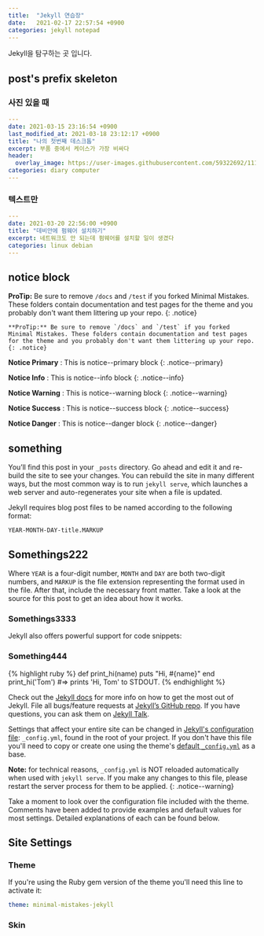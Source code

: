 ```yaml
---
title:  "Jekyll 연습장"
date:   2021-02-17 22:57:54 +0900
categories: jekyll notepad
---
```


Jekyll을 탐구하는 곳 입니다.

## post's prefix skeleton

### 사진 있을 때
```yaml
---
date: 2021-03-15 23:16:54 +0900
last_modified_at: 2021-03-18 23:12:17 +0900
title: "나의 첫번째 데스크톱"
excerpt: 부품 중에서 케이스가 가장 비싸다
header:
  overlay_image: https://user-images.githubusercontent.com/59322692/111871299-873a2300-89cc-11eb-88a7-a7e3461803ad.jpeg
categories: diary computer
---
```

### 텍스트만
```yaml
---
date: 2021-03-20 22:56:00 +0900
title: "데비안에 펌웨어 설치하기"
excerpt: 네트워크도 안 되는데 펌웨어를 설치할 일이 생겼다
categories: linux debian
---
```

## notice block

**ProTip:** Be sure to remove `/docs` and `/test` if you forked Minimal Mistakes. These folders contain documentation and test pages for the theme and you probably don't want them littering up your repo.
{: .notice}

```text
**ProTip:** Be sure to remove `/docs` and `/test` if you forked Minimal Mistakes. These folders contain documentation and test pages for the theme and you probably don't want them littering up your repo.
{: .notice}
```

**Notice Primary** : This is notice--primary block
{: .notice--primary}

**Notice Info** : This is notice--info block
{: .notice--info}

**Notice Warning** : This is notice--warning block
{: .notice--warning}

**Notice Success** : This is notice--success block
{: .notice--success}

**Notice Danger** : This is notice--danger block
{: .notice--danger}


## something

You’ll find this post in your `_posts` directory. Go ahead and edit it and re-build the site to see your changes. You can rebuild the site in many different ways, but the most common way is to run `jekyll serve`, which launches a web server and auto-regenerates your site when a file is updated.

Jekyll requires blog post files to be named according to the following format:

`YEAR-MONTH-DAY-title.MARKUP`

## Somethings222

Where `YEAR` is a four-digit number, `MONTH` and `DAY` are both two-digit numbers, and `MARKUP` is the file extension representing the format used in the file. After that, include the necessary front matter. Take a look at the source for this post to get an idea about how it works.

### Somethings3333

Jekyll also offers powerful support for code snippets:

### Something444

{% highlight ruby %}
def print_hi(name)
  puts "Hi, #{name}"
end
print_hi('Tom')
#=> prints 'Hi, Tom' to STDOUT.
{% endhighlight %}

Check out the [Jekyll docs][jekyll-docs] for more info on how to get the most out of Jekyll. File all bugs/feature requests at [Jekyll’s GitHub repo][jekyll-gh]. If you have questions, you can ask them on [Jekyll Talk][jekyll-talk].

[jekyll-docs]: https://jekyllrb.com/docs/home
[jekyll-gh]:   https://github.com/jekyll/jekyll
[jekyll-talk]: https://talk.jekyllrb.com/

Settings that affect your entire site can be changed in [Jekyll's configuration file](https://jekyllrb.com/docs/configuration/): `_config.yml`, found in the root of your project. If you don't have this file you'll need to copy or create one using the theme's [default `_config.yml`](https://github.com/mmistakes/minimal-mistakes/blob/master/_config.yml) as a base.

**Note:** for technical reasons, `_config.yml` is NOT reloaded automatically when used with `jekyll serve`. If you make any changes to this file, please restart the server process for them to be applied.
{: .notice--warning}

Take a moment to look over the configuration file included with the theme. Comments have been added to provide examples and default values for most settings. Detailed explanations of each can be found below.

## Site Settings

### Theme

If you're using the Ruby gem version of the theme you'll need this line to activate it:

```yaml
theme: minimal-mistakes-jekyll
```

### Skin
